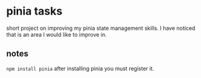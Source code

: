 # pinia tasks
short project on improving my pinia state management skills. I have noticed that is an area I would like to improve in.

## notes
`npm install pinia`
after installing pinia you must register it.
